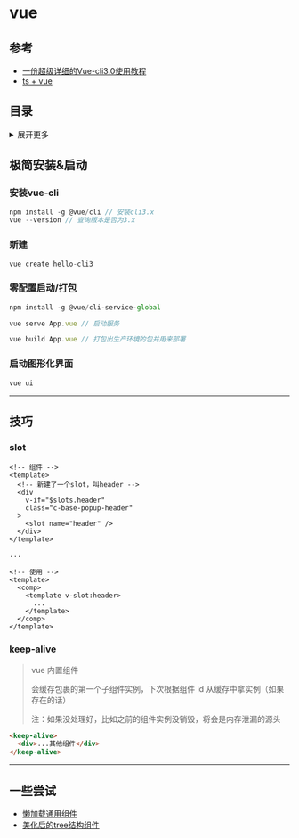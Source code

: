 # vue

## 参考
- [一份超级详细的Vue-cli3.0使用教程](http://obkoro1.com/web_accumulate/accumulate/tool/%E4%B8%80%E4%BB%BD%E8%B6%85%E7%BA%A7%E8%AF%A6%E7%BB%86%E7%9A%84Vue-cli3.0%E4%BD%BF%E7%94%A8%E6%95%99%E7%A8%8B.html#node%E7%89%88%E6%9C%AC%E8%A6%81%E6%B1%82%EF%BC%9A)
- [ts + vue](https://segmentfault.com/a/1190000011878086?utm_source=tag-newest)

## 目录
<details>
<summary>展开更多</summary>

* [`极简安装&启动`](#极简安装&启动)
* [`技巧`](#技巧)
* [`一些尝试`](#一些尝试)

</details>

## 极简安装&启动

### 安装vue-cli
```js
npm install -g @vue/cli // 安装cli3.x
vue --version // 查询版本是否为3.x
```

### 新建
```js
vue create hello-cli3 
```

### 零配置启动/打包
```js
npm install -g @vue/cli-service-global

vue serve App.vue // 启动服务

vue build App.vue // 打包出生产环境的包并用来部署
```

### 启动图形化界面
```js
vue ui 
```

---

## 技巧

### slot
```vue
<!-- 组件 -->
<template>
  <!-- 新建了一个slot，叫header -->
  <div
    v-if="$slots.header"
    class="c-base-popup-header"
  >
    <slot name="header" />
  </div>
</template>

...

<!-- 使用 -->
<template>
  <comp>
    <template v-slot:header>
      ...
    </template>
  </comp>
</template>
```

### keep-alive
> vue 内置组件
>
> 会缓存包裹的第一个子组件实例，下次根据组件 id 从缓存中拿实例（如果存在的话）
>
> 注：如果没处理好，比如之前的组件实例没销毁，将会是内存泄漏的源头

```html
<keep-alive>
  <div>...其他组件</div>
</keep-alive>
```

---

## 一些尝试
- [懒加载通用组件](./datapanel/README.md)
- [美化后的tree结构组件](./vue-pretty-tree/README.md)
